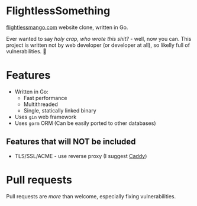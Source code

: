 # FlightlessSomething

[flightlessmango.com](https://flightlessmango.com/) website clone, written in Go.

Ever wanted to say _holy crap, who wrote this shit?_ - well, now you can. This project is written not by web developer (or developer at all), so likelly full of vulnerabilities. 🤷

# Features

* Written in Go:
  * Fast performance
  * Multithreaded
  * Single, statically linked binary
* Uses `gin` web framework
* Uses `gorm` ORM (Can be easily ported to other databases)

## Features that will NOT be included

* TLS/SSL/ACME - use reverse proxy (I suggest [Caddy](https://github.com/caddyserver/caddy))

# Pull requests

Pull requests are _more_ than welcome, especially fixing vulnerabilities.
